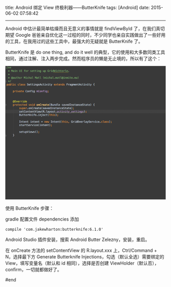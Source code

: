 title: Android 绑定 View 终极利器——ButterKnife
tags: [Android]
date: 2015-06-02 07:58:42

---

Android 中估计最简单枯燥而且无意义的事情就是 findViewById 了，在我们真切期望 Google 爸爸亲自优化这一过程的同时，不少同学也亲自实践做出了一些好用的工具，在我用过的这些工具中，最强大的无疑就是 ButterKnife 了。

<!--more-->

ButterKnife 是 do one thing, and do it well 的典型，它的使用和大多数同类工具相同，通过注解、注入两步完成。然而程序员的懒是无止境的，所以有了这个：

![ButterKnifer Zelezny](/2015/06/02/ButterKnife/pic.gif)

使用 ButterKnife 步骤：

gradle 配置文件 dependencies 添加 

    compile 'com.jakewharton:butterknife:6.1.0'

Android Studio 插件安装，搜索 Android Butter Zelezny，安装，重启。

在 onCreate 方法的 setContentView 的 R.layout.xxx 上，Ctrl/Command + N，选择最下方 Generate Butterknife Injections，勾选（默认全选）需要绑定的 View，填写变量名（默认和 id 相同），选择是否创建 ViewHolder（默认否），confirm，一切就都做好了。

#end